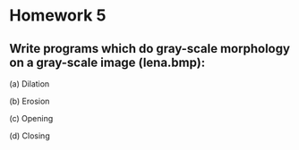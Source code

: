 # Homework 5
## Write programs which do gray-scale morphology on a gray-scale image (lena.bmp):

(a) Dilation

(b) Erosion

(c) Opening

(d) Closing

